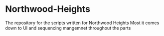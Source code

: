 # Northwood-Heights
The repository for the scripts written for Northwood Heights 
Most it comes down to UI and sequencing mangemnet throughout the parts
